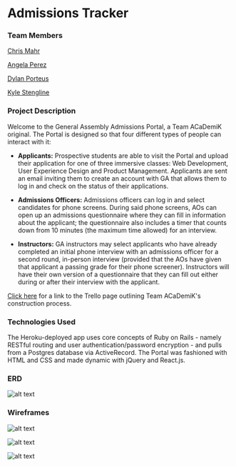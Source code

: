 # Admissions Tracker

### Team Members

[Chris Mahr](https://github.com/cmahrtian)

[Angela Perez](https://github.com/anfperez)

[Dylan Porteus](https://github.com/dylanporteus)

[Kyle Stengline](https://github.com/kyledavid1)

### Project Description

Welcome to the General Assembly Admissions Portal, a Team ACaDemiK original. The Portal is designed so that four different types of people can interact with it:

* **Applicants:** Prospective students are able to visit the Portal and upload their application for one of three immersive classes: Web Development, User Experience Design and Product Management. Applicants are sent an email inviting them to create an account with GA that allows them to log in and check on the status of their applications.

* **Admissions Officers:** Admissions officers can log in and select candidates for phone screens. During said phone screens, AOs can open up an admissions questionnaire where they can fill in information about the applicant; the questionnaire also includes a timer that counts down from 10 minutes (the maximum time allowed) for an interview.

* **Instructors:** GA instructors may select applicants who have already completed an initial phone interview with an admissions officer for a second round, in-person interview (provided that the AOs have given that applicant a passing grade for their phone screener). Instructors will have their own version of a questionnaire that they can fill out either during or after their interview with the applicant.

[Click here](https://trello.com/b/ILb7GTV0/admissions-tracker) for a link to the Trello page outlining Team ACaDemiK's construction process.

### Technologies Used

The Heroku-deployed app uses core concepts of Ruby on Rails - namely RESTful routing and user authentication/password encryption - and pulls from a Postgres database via ActiveRecord. The Portal was fashioned with HTML and CSS and made dynamic with jQuery and React.js.

### ERD

![alt text]('erd.jpg')

### Wireframes

![alt text](https://lh6.googleusercontent.com/F3qc-fXnAHoHsoGtd0fQMLh6chJPowM39su1_iTAkhe6XMZb-HuohPPkSaeMi8fC0Sej4w=w1416-h602)

![alt text](https://lh6.googleusercontent.com/MoAr3CbPcIbk3HO2hFNmKAfL-KFBBMZTy1KWG-uiWpo4JUIbTlEaFQZPKE8Tj7HfRs4Ksg=w1416-h602)

![alt text](https://lh6.googleusercontent.com/glkF5FMJVfUoDkT0BfzSbPPc0cUzjnSk9hPpeMPGL3Cxfm5FHnsB0M4kKmigaHwc0DPqoQ=w1416-h602)